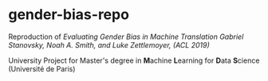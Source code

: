 # gender-bias-repo
Reproduction of *Evaluating Gender Bias in Machine Translation Gabriel Stanovsky, Noah A. Smith, and Luke Zettlemoyer, (ACL 2019)* 

University Project for Master's degree in **M**achine **L**earning for **D**ata **S**cience (Université de Paris)
